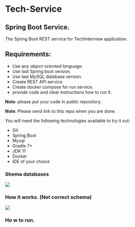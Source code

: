 # Tech-Service
## Spring Boot Service.

The Spring Boot REST service for TechInterview application.

## Requirements:

- Use any *object-oriented language*.
- Use last Spring boot version.
- Use last MySQL database version.
- Create REST API service.
- Create docker compose for run service.
- provide code and clear instructions how to run it.

**Note**: please put your code in public repository.

**Note**: Please send link to this repo when you are done.

You will need the following technologies available to try it out:

* Git
* Spring Boot
* Mysql
* Gradle 7+
* JDK 11
* Docker
* IDE of your choice

### Shema databases
![](https://b.radikal.ru/b43/2201/c7/42937f257f3b.png)

### How it works. (Not correct schema)
![](https://b.radikal.ru/b43/2201/c7/42937f257f3b.png)
### Ho w to run.

``` ```

![]()

![]()

![]()
